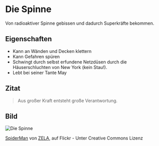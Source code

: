 # Die Spinne

Von radioaktiver Spinne gebissen und dadurch Superkräfte bekommen.

## Eigenschaften

* Kann an Wänden und Decken klettern
* Kann Gefahren spüren
* Schwingt durch selbst erfundene Netzdüsen durch die Häuserschluchten von New York (kein Stau!).
* Lebt bei seiner Tante May

## Zitat

> Aus großer Kraft entsteht große Verantwortung.

## Bild

![Die Spinne](https://live.staticflickr.com/6080/6046242855_63e414284c_k.jpg)

[SpiderMan](https://flic.kr/p/adhzmt) von [ZELA](https://www.flickr.com/photos/zela1/), auf Flickr - Unter Creative Commons Lizenz


